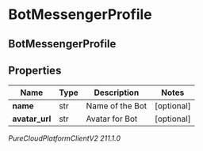 # BotMessengerProfile

## BotMessengerProfile

## Properties

|Name | Type | Description | Notes|
|------------ | ------------- | ------------- | -------------|
| **name** | str | Name of the Bot | [optional] |
| **avatar_url** | str | Avatar for Bot | [optional] |



_PureCloudPlatformClientV2 211.1.0_
